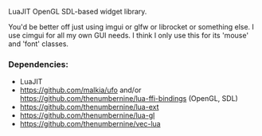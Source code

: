 LuaJIT OpenGL SDL-based widget library.

You'd be better off just using imgui or glfw or librocket or something else.
I use cimgui for all my own GUI needs.
I think I only use this for its 'mouse' and 'font' classes.

### Dependencies:

- LuaJIT
- https://github.com/malkia/ufo and/or https://github.com/thenumbernine/lua-ffi-bindings (OpenGL, SDL)
- https://github.com/thenumbernine/lua-ext
- https://github.com/thenumbernine/lua-gl
- https://github.com/thenumbernine/vec-lua
